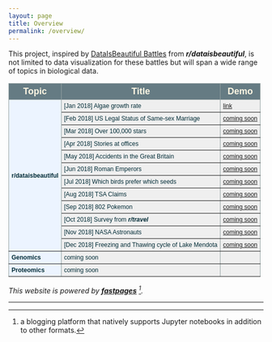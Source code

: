 ```yaml
---
layout: page
title: Overview
permalink: /overview/
---
```


This project, inspired by [DataIsBeautiful Battles](https://www.reddit.com/r/dataisbeautiful/comments/7kl3k1/announcing_dataisbeautiful_battles_create_compete/) from ***r/dataisbeautiful***, is not limited to data visualization for these battles but will span a wide range of topics in biological data.

<style type="text/css">
.tg  {border-collapse:collapse;border-color:#93a1a1;border-spacing:0;}
.tg td{background-color:#fdf6e3;border-color:#93a1a1;border-style:solid;border-width:1px;color:#002b36;
  font-family:Arial, sans-serif;font-size:12px;overflow:hidden;padding:5px 5px;word-break:normal;}
.tg th{background-color:#657b83;border-color:#93a1a1;border-style:solid;border-width:1px;color:#fdf6e3;
  font-family:Arial, sans-serif;font-size:12px;font-weight:normal;overflow:hidden;padding:5px 5px;word-break:normal;}
.tg .tg-vjpu{background-color:#ecf4ff;border-color:inherit;font-weight:bold;text-align:left;vertical-align:middle}
.tg .tg-32pj{border-color:inherit;font-size:large;font-weight:bold;text-align:center;vertical-align:middle}
.tg .tg-y698{background-color:#efefef;border-color:inherit;text-align:left;vertical-align:top}
.tg .tg-fgdu{background-color:#ecf4ff;border-color:inherit;font-weight:bold;text-align:left;vertical-align:top}
</style>
<table class="tg">
<thead>
  <tr>
    <th class="tg-32pj">Topic</th>
    <th class="tg-32pj">Title</th>
    <th class="tg-32pj">Demo</th>
  </tr>
</thead>
<tbody>
  <tr>
    <td class="tg-vjpu" rowspan="12">r/dataisbeautiful</td>
    <td class="tg-y698">[Jan 2018] Algae growth rate</td>
    <td class="tg-y698"><a href="https://hnguyentt.github.io/dataisbeautiful/algea-growth-rate/" target="_blank" rel="noopener noreferrer">link</a></td>
  </tr>
  <tr>
    <td class="tg-y698">[Feb 2018] US Legal Status of Same-sex Marriage</td>
    <td class="tg-y698"><a href="https://www.reddit.com/r/dataisbeautiful/comments/7vegvf/battle_dataviz_battle_for_the_month_of_february/" target="_blank" rel="noopener noreferrer">coming soon</a></td>
  </tr>
  <tr>
    <td class="tg-y698">[Mar 2018] Over 100,000 stars</td>
    <td class="tg-y698"><a href="https://www.reddit.com/r/dataisbeautiful/comments/825mg6/battle_dataviz_battle_for_the_month_of_march_2018/" target="_blank" rel="noopener noreferrer">coming soon</a></td>
  </tr>
  <tr>
    <td class="tg-y698">[Apr 2018] Stories at offices</td>
    <td class="tg-y698"><a href="https://www.reddit.com/r/dataisbeautiful/comments/88ymvb/battle_dataviz_battle_for_the_month_of_april_2018/" target="_blank" rel="noopener noreferrer">coming soon</a></td>
  </tr>
  <tr>
    <td class="tg-y698">[May 2018] Accidents in the Great Britain</td>
    <td class="tg-y698"><a href="https://www.reddit.com/r/dataisbeautiful/comments/8hmt9d/battle_dataviz_battle_for_the_month_of_may_2018/" target="_blank" rel="noopener noreferrer">coming soon</a></td>
  </tr>
  <tr>
    <td class="tg-y698">[Jun 2018] Roman Emperors</td>
    <td class="tg-y698"><a href="https://www.reddit.com/r/dataisbeautiful/comments/8ogk4k/battle_dataviz_battle_for_the_month_of_june_2018/" target="_blank" rel="noopener noreferrer">coming soon</a></td>
  </tr>
  <tr>
    <td class="tg-y698">[Jul 2018] Which birds prefer which seeds</td>
    <td class="tg-y698"><a href="https://www.reddit.com/r/dataisbeautiful/comments/8vhxhq/battle_dataviz_battle_for_the_month_of_july_2018/" target="_blank" rel="noopener noreferrer">coming soon</a></td>
  </tr>
  <tr>
    <td class="tg-y698">[Aug 2018] TSA Claims</td>
    <td class="tg-y698"><a href="https://www.reddit.com/r/dataisbeautiful/comments/950j3n/battle_dataviz_battle_for_the_month_of_august/" target="_blank" rel="noopener noreferrer">coming soon</a></td>
  </tr>
  <tr>
    <td class="tg-y698">[Sep 2018] 802 Pokemon</td>
    <td class="tg-y698"><a href="https://www.reddit.com/r/dataisbeautiful/comments/9cuzs3/battle_dataviz_battle_for_the_month_of_september/" target="_blank" rel="noopener noreferrer">coming soon</a></td>
  </tr>
  <tr>
    <td class="tg-y698">[Oct 2018] Survey from <span style="font-weight:bold;font-style:italic">r/travel</span></td>
    <td class="tg-y698"><a href="https://www.reddit.com/r/dataisbeautiful/comments/9kfrjr/battle_dataviz_battle_for_the_month_of_october/" target="_blank" rel="noopener noreferrer">coming soon</a></td>
  </tr>
  <tr>
    <td class="tg-y698">[Nov 2018] NASA Astronauts</td>
    <td class="tg-y698"><a href="https://www.reddit.com/r/dataisbeautiful/comments/9ud457/battle_dataviz_battle_for_the_month_of_november/" target="_blank" rel="noopener noreferrer">coming soon</a></td>
  </tr>
  <tr>
    <td class="tg-y698">[Dec 2018] Freezing and Thawing cycle of Lake Mendota</td>
    <td class="tg-y698"><a href="https://www.reddit.com/r/dataisbeautiful/comments/a2p5f0/battle_dataviz_battle_for_the_month_of_december/" target="_blank" rel="noopener noreferrer">coming soon</a></td>
  </tr>
  <tr>
    <td class="tg-fgdu">Genomics</td>
    <td class="tg-y698">coming soon</td>
    <td class="tg-y698"></td>
  </tr>
  <tr>
    <td class="tg-fgdu">Proteomics</td>
    <td class="tg-y698">coming soon</td>
    <td class="tg-y698"></td>
  </tr>
</tbody>
</table>

*This website is powered by **[fastpages](https://github.com/fastai/fastpages)** [^1].*


<hr>

[^1]:a blogging platform that natively supports Jupyter notebooks in addition to other formats.


